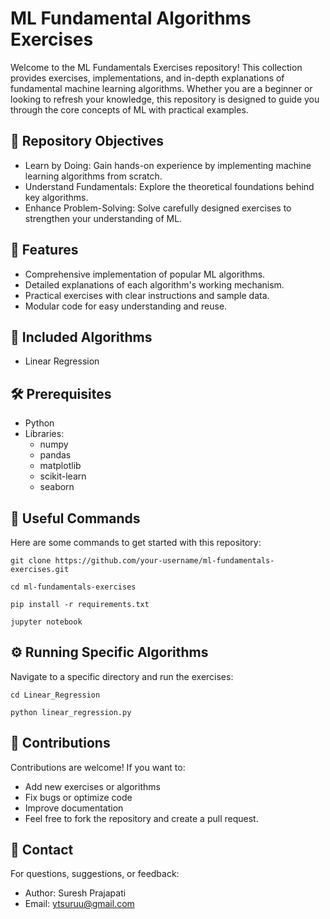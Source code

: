 # ML Fundamental Algorithms Exercises
Welcome to the ML Fundamentals Exercises repository! This collection provides exercises, implementations, and in-depth explanations of fundamental machine learning algorithms. Whether you are a beginner or looking to refresh your knowledge, this repository is designed to guide you through the core concepts of ML with practical examples.

## 📌 Repository Objectives
  - Learn by Doing: Gain hands-on experience by implementing machine learning algorithms from scratch.
  - Understand Fundamentals: Explore the theoretical foundations behind key algorithms.
  - Enhance Problem-Solving: Solve carefully designed exercises to strengthen your understanding of ML.

## 🚀 Features
  - Comprehensive implementation of popular ML algorithms.
  - Detailed explanations of each algorithm's working mechanism.
  - Practical exercises with clear instructions and sample data.
  - Modular code for easy understanding and reuse.

## 📘 Included Algorithms

- Linear Regression

## 🛠️ Prerequisites

  - Python 
  - Libraries:
    - numpy
    - pandas
    - matplotlib
    - scikit-learn
    - seaborn

<h2>📜 Useful Commands</h2>
    <p>Here are some commands to get started with this repository:</p>
    <pre><code>git clone https://github.com/your-username/ml-fundamentals-exercises.git</code></pre>
    <pre><code>cd ml-fundamentals-exercises</code></pre>
    <pre><code>pip install -r requirements.txt</code></pre>
    <pre><code>jupyter notebook</code></pre>
    <h2>⚙️ Running Specific Algorithms</h2>
    <p>Navigate to a specific directory and run the exercises:</p>
    <pre><code>cd Linear_Regression</code></pre>
    <pre><code>python linear_regression.py</code></pre>

## 🤝 Contributions

Contributions are welcome! If you want to:

- Add new exercises or algorithms
- Fix bugs or optimize code
- Improve documentation
- Feel free to fork the repository and create a pull request.

## 📧 Contact

For questions, suggestions, or feedback:

- Author: Suresh Prajapati
- Email: ytsuruu@gmail.com
